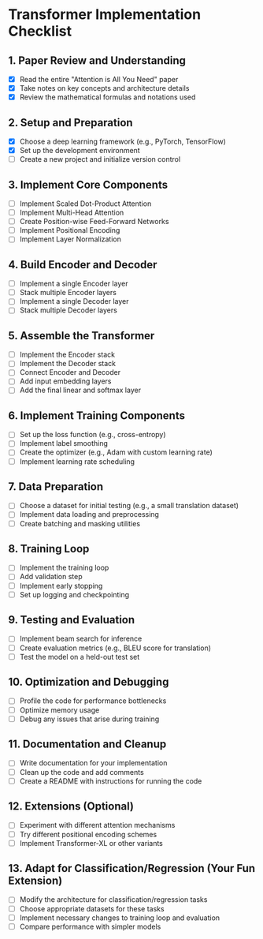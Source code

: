 # Transformer Implementation Checklist

## 1. Paper Review and Understanding
- [X] Read the entire "Attention is All You Need" paper
- [X] Take notes on key concepts and architecture details
- [X] Review the mathematical formulas and notations used

## 2. Setup and Preparation
- [X] Choose a deep learning framework (e.g., PyTorch, TensorFlow)
- [X] Set up the development environment
- [ ] Create a new project and initialize version control

## 3. Implement Core Components
- [ ] Implement Scaled Dot-Product Attention
- [ ] Implement Multi-Head Attention
- [ ] Create Position-wise Feed-Forward Networks
- [ ] Implement Positional Encoding
- [ ] Implement Layer Normalization

## 4. Build Encoder and Decoder
- [ ] Implement a single Encoder layer
- [ ] Stack multiple Encoder layers
- [ ] Implement a single Decoder layer
- [ ] Stack multiple Decoder layers

## 5. Assemble the Transformer
- [ ] Implement the Encoder stack
- [ ] Implement the Decoder stack
- [ ] Connect Encoder and Decoder
- [ ] Add input embedding layers
- [ ] Add the final linear and softmax layer

## 6. Implement Training Components
- [ ] Set up the loss function (e.g., cross-entropy)
- [ ] Implement label smoothing
- [ ] Create the optimizer (e.g., Adam with custom learning rate)
- [ ] Implement learning rate scheduling

## 7. Data Preparation
- [ ] Choose a dataset for initial testing (e.g., a small translation dataset)
- [ ] Implement data loading and preprocessing
- [ ] Create batching and masking utilities

## 8. Training Loop
- [ ] Implement the training loop
- [ ] Add validation step
- [ ] Implement early stopping
- [ ] Set up logging and checkpointing

## 9. Testing and Evaluation
- [ ] Implement beam search for inference
- [ ] Create evaluation metrics (e.g., BLEU score for translation)
- [ ] Test the model on a held-out test set

## 10. Optimization and Debugging
- [ ] Profile the code for performance bottlenecks
- [ ] Optimize memory usage
- [ ] Debug any issues that arise during training

## 11. Documentation and Cleanup
- [ ] Write documentation for your implementation
- [ ] Clean up the code and add comments
- [ ] Create a README with instructions for running the code

## 12. Extensions (Optional)
- [ ] Experiment with different attention mechanisms
- [ ] Try different positional encoding schemes
- [ ] Implement Transformer-XL or other variants

## 13. Adapt for Classification/Regression (Your Fun Extension)
- [ ] Modify the architecture for classification/regression tasks
- [ ] Choose appropriate datasets for these tasks
- [ ] Implement necessary changes to training loop and evaluation
- [ ] Compare performance with simpler models
